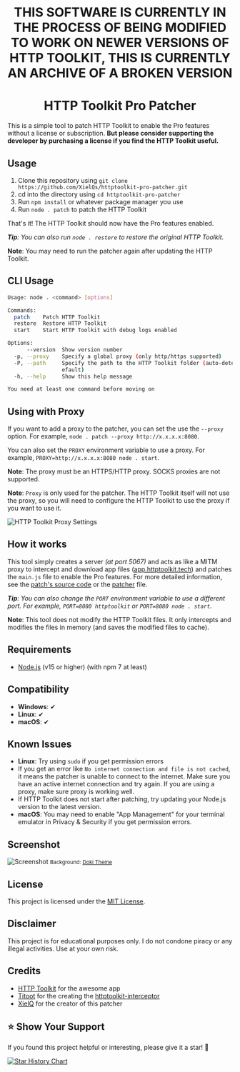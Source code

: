 <h1 align="center">THIS SOFTWARE IS CURRENTLY IN THE PROCESS OF BEING MODIFIED TO WORK ON NEWER VERSIONS OF HTTP TOOLKIT, THIS IS CURRENTLY AN ARCHIVE OF A BROKEN VERSION</h1>

<h1 align="center">HTTP Toolkit Pro Patcher</h1>

This is a simple tool to patch HTTP Toolkit to enable the Pro features without a license or subscription. **But please consider supporting the developer by purchasing a license if you find the HTTP Toolkit useful.**

## Usage

1. Clone this repository using `git clone https://github.com/XielQs/httptoolkit-pro-patcher.git`
2. cd into the directory using `cd httptoolkit-pro-patcher`
3. Run `npm install` or whatever package manager you use
4. Run `node . patch` to patch the HTTP Toolkit

That's it! The HTTP Toolkit should now have the Pro features enabled.

***Tip**: You can also run `node . restore` to restore the original HTTP Toolkit.*

**Note**: You may need to run the patcher again after updating the HTTP Toolkit.

## CLI Usage

```sh
Usage: node . <command> [options]

Commands:
  patch    Patch HTTP Toolkit
  restore  Restore HTTP Toolkit
  start    Start HTTP Toolkit with debug logs enabled

Options:
      --version  Show version number                                   [boolean]
  -p, --proxy    Specify a global proxy (only http/https supported)     [string]
  -P, --path     Specify the path to the HTTP Toolkit folder (auto-detected by d
                 efault)                                                [string]
  -h, --help     Show this help message                                [boolean]

You need at least one command before moving on
```

## Using with Proxy

If you want to add a proxy to the patcher, you can set the use the `--proxy` option. For example, `node . patch --proxy http://x.x.x.x:8080`.

You can also set the `PROXY` environment variable to use a proxy. For example, `PROXY=http://x.x.x.x:8080 node . start`.

**Note**: The proxy must be an HTTPS/HTTP proxy. SOCKS proxies are not supported.

**Note**: `Proxy` is only used for the patcher. The HTTP Toolkit itself will not use the proxy, so you will need to configure the HTTP Toolkit to use the proxy if you want to use it.

![HTTP Toolkit Proxy Settings](https://i.imgur.com/Ti2vIgb.png)

## How it works

This tool simply creates a server *(at port 5067)* and acts as like a MITM proxy to intercept and download app files ([app.httptoolkit.tech](https://app.httptoolkit.tech)) and patches the `main.js` file to enable the Pro features. For more detailed information, see the [patch's source code](patch.js) or the [patcher](index.js) file.

***Tip**: You can also change the `PORT` environment variable to use a different port. For example, `PORT=8080 httptoolkit` or `PORT=8080 node . start`.*

**Note**: This tool does not modify the HTTP Toolkit files. It only intercepts and modifies the files in memory (and saves the modified files to cache).

## Requirements

- [Node.js](https://nodejs.org) (v15 or higher) (with npm 7 at least)

## Compatibility

- **Windows**: ✔
- **Linux**: ✔
- **macOS**: ✔

## Known Issues

- **Linux**: Try using `sudo` if you get permission errors
- If you get an error like `No internet connection and file is not cached`, it means the patcher is unable to connect to the internet. Make sure you have an active internet connection and try again. If you are using a proxy, make sure proxy is working well.
- If HTTP Toolkit does not start after patching, try updating your Node.js version to the latest version.
- **macOS**: You may need to enable "App Management" for your terminal emulator in Privacy & Security if you get permission errors.

## Screenshot

![Screenshot](https://i.imgur.com/eAmDmZF.png)
<small>Background: [Doki Theme](https://github.com/doki-theme/doki-theme-vscode)</small>

## License

This project is licensed under the [MIT License](LICENSE).

## Disclaimer

This project is for educational purposes only. I do not condone piracy or any illegal activities. Use at your own risk.

## Credits

- [HTTP Toolkit](https://httptoolkit.com) for the awesome app
- [Titoot](https://github.com/Titoot) for the creating the [httptoolkit-interceptor](https://github.com/Titoot/httptoolkit-interceptor)
- [XielQ](https://github.com/XielQs) for the creator of this patcher

## ⭐️ Show Your Support

If you found this project helpful or interesting, please give it a star! 🌟

[![Star History Chart](https://api.star-history.com/svg?repos=IPTVmanreal/httptoolkit-pro-patcher&type=Date)](https://star-history.com/#IPTVmanreal/httptoolkit-pro-patcher&Date)
